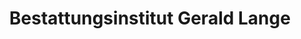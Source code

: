 ---
title: "Bestattungsinstitut Gerald Lange"
url: /rudolstadt/bestattungsinstitut-gerald-lange/
shop: Bestattungen
---
